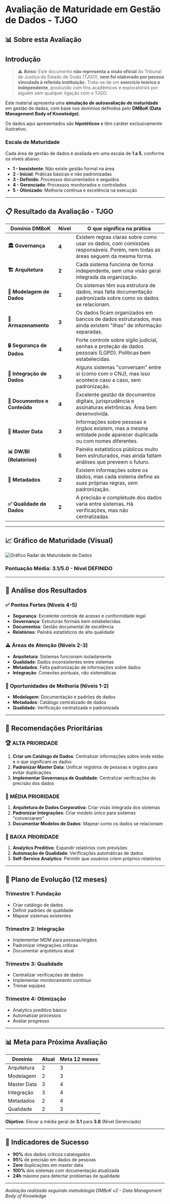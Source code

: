 # Avaliação de Maturidade em Gestão de Dados - TJGO

## 📊 Sobre esta Avaliação

## Introdução

> ⚠️ **Aviso**: Este documento **não representa a visão oficial** do Tribunal de Justiça do Estado de Goiás (TJGO), **nem foi elaborado por pessoa vinculada à referida instituição.** Trata-se de um **exercício teórico e independente**, produzido com fins acadêmicos e exploratórios por alguém sem qualquer ligação com o TJGO.

Este material apresenta uma **simulação de autoavaliação de maturidade** em gestão de dados, com base nos domínios definidos pelo **DMBoK (Data Management Body of Knowledge)**.

Os dados aqui apresentados são **hipotéticos** e têm caráter exclusivamente ilustrativo.

### Escala de Maturidade

Cada área de gestão de dados é avaliada em uma escala de **1 a 5**, conforme os níveis abaixo:

- **1 - Inexistente**: Não existe gestão formal na área  
- **2 - Inicial**: Práticas básicas e não padronizadas  
- **3 - Definido**: Processos documentados e seguidos  
- **4 - Gerenciado**: Processos monitorados e controlados  
- **5 - Otimizado**: Melhoria contínua e excelência na execução


---

## 📋 Resultado da Avaliação - TJGO

| Domínio DMBoK | Nível | O que significa na prática |
|---------------|-------|---------------------------|
| **🏛️ Governança** | **4** | Existem regras claras sobre como usar os dados, com comissões responsáveis. Porém, nem todas as áreas seguem da mesma forma. |
| **🏗️ Arquitetura** | **2** | Cada sistema funciona de forma independente, sem uma visão geral integrada da organização. |
| **📐 Modelagem de Dados** | **2** | Os sistemas têm sua estrutura de dados, mas falta documentação padronizada sobre como os dados se relacionam. |
| **💾 Armazenamento** | **3** | Os dados ficam organizados em bancos de dados estruturados, mas ainda existem "ilhas" de informação separadas. |
| **🔒 Segurança de Dados** | **4** | Forte controle sobre sigilo judicial, senhas e proteção de dados pessoais (LGPD). Políticas bem estabelecidas. |
| **🔗 Integração de Dados** | **3** | Alguns sistemas "conversam" entre si (como com o CNJ), mas isso acontece caso a caso, sem padronização. |
| **📄 Documentos e Conteúdo** | **4** | Excelente gestão de documentos digitais, jurisprudência e assinaturas eletrônicas. Área bem desenvolvida. |
| **👥 Master Data** | **3** | Informações sobre pessoas e órgãos existem, mas a mesma entidade pode aparecer duplicada ou com nomes diferentes. |
| **📊 DW/BI (Relatórios)** | **5** | Painéis estatísticos públicos muito bem estruturados, mas ainda faltam análises que preveem o futuro. |
| **📝 Metadados** | **2** | Existem informações sobre os dados, mas cada sistema define as suas próprias regras, sem padronização. |
| **✅ Qualidade de Dados** | **2** | A precisão e completude dos dados varia entre sistemas. Há verificações, mas não centralizadas. |

---

## 📈 Gráfico de Maturidade (Visual)

![Gráfico Radar de Maturidade de Dados](grafico_radar.png)


### Pontuação Média: **3.1/5.0** - Nível **DEFINIDO**

---

## 🎯 Análise dos Resultados

### ✅ **Pontos Fortes (Níveis 4-5)**
- **Segurança**: Excelente controle de acesso e conformidade legal
- **Governança**: Estruturas formais bem estabelecidas
- **Documentos**: Gestão documental de excelência
- **Relatórios**: Painéis estatísticos de alta qualidade

### ⚠️ **Áreas de Atenção (Níveis 2-3)**
- **Arquitetura**: Sistemas funcionam isoladamente
- **Qualidade**: Dados inconsistentes entre sistemas
- **Metadados**: Falta padronização de informações sobre dados
- **Integração**: Conexões pontuais, não sistemáticas

### 🔴 **Oportunidades de Melhoria (Níveis 1-2)**
- **Modelagem**: Documentação e padrões de dados
- **Metadados**: Catálogo centralizado de dados
- **Qualidade**: Verificação centralizada e padronizada

---

## 🚀 Recomendações Prioritárias

### **🏆 ALTA PRIORIDADE**
1. **Criar um Catálogo de Dados**: Centralizar informações sobre onde estão e o que significam os dados
2. **Padronizar Master Data**: Unificar registros de pessoas e órgãos para evitar duplicações
3. **Implementar Governança de Qualidade**: Centralizar verificações de precisão dos dados

### **🔶 MÉDIA PRIORIDADE**
1. **Arquitetura de Dados Corporativa**: Criar visão integrada dos sistemas
2. **Padronizar Integrações**: Criar modelo único para sistemas "conversarem"
3. **Documentar Modelos de Dados**: Mapear como os dados se relacionam

### **🔸 BAIXA PRIORIDADE**
1. **Analytics Preditivo**: Expandir relatórios com previsões
2. **Automação de Qualidade**: Verificações automáticas de dados
3. **Self-Service Analytics**: Permitir que usuários criem próprios relatórios

---

## 📅 Plano de Evolução (12 meses)

### **Trimestre 1**: Fundação
- Criar catálogo de dados
- Definir padrões de qualidade
- Mapear sistemas existentes

### **Trimestre 2**: Integração
- Implementar MDM para pessoas/órgãos
- Padronizar integrações críticas
- Documentar arquitetura atual

### **Trimestre 3**: Qualidade
- Centralizar verificações de dados
- Implementar monitoramento contínuo
- Treinar equipes

### **Trimestre 4**: Otimização
- Analytics preditivo básico
- Automatizar processos
- Avaliar progresso

---

## 📊 Meta para Próxima Avaliação

| Domínio | Atual | Meta 12 meses |
|---------|-------|---------------|
| Arquitetura | 2 | 3 |
| Modelagem | 2 | 3 |
| Master Data | 3 | 4 |
| Integração | 3 | 4 |
| Metadados | 2 | 4 |
| Qualidade | 2 | 3 |

**Objetivo**: Elevar a média geral de **3.1** para **3.8** (Nível Gerenciado)

---

## 🎯 Indicadores de Sucesso

- **90%** dos dados críticos catalogados
- **95%** de precisão em dados de pessoas
- **Zero** duplicações em master data
- **100%** dos sistemas com documentação atualizada
- **24h** máximo para detectar problemas de qualidade

---

*Avaliação realizada seguindo metodologia DMBoK v2 - Data Management Body of Knowledge*